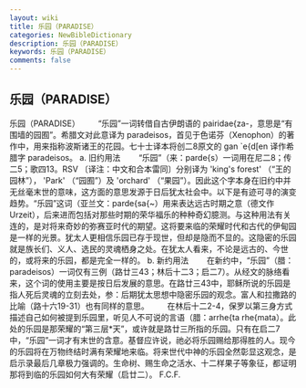 ```yaml
---
layout: wiki
title: 乐园（PARADISE）
categories: NewBibleDictionary
description: 乐园（PARADISE）
keywords: 乐园（PARADISE）
comments: false
---
```


## 乐园（PARADISE）



乐园（PARADISE）
　　“乐园”一词转借自古伊朗语的 pairidae{za-，意思是“有围墙的园囿”。希腊文对此意译为 paradeisos，首见于色诺芬（Xenophon）的著作中，用来指称波斯诸王的花园。七十士译本将创二8原文的 gan `e{d[en 译作希腊字 paradeisos。
a. 旧约用法
　　“乐园”（来：parde{s）一词用在尼二8；传二5；歌四13。RSV 〔译注：中文和合本雷同〕分别译为 'king's forest' （“王的园林”）， 'Park' （“园囿”）及 'orchard' （“果园”）。因此这个字本身在旧约中并无丝毫末世的意味，这方面的意思发源于日后犹太社会中。以下是有迹可寻的演变趋势。“乐园”这词（亚兰文：parde{sa{~）用来表达远古时期之意（德文作 Urzeit），后来进而包括对那些时期的荣华福乐的种种奇幻臆测。与这种用法有关连的，是对将来奇妙的弥赛亚时代的期望。这将要来临的荣耀时代和古代的伊甸园是一样的光景。犹太人更相信乐园已存于现世，但却是隐而不显的。这隐密的乐园就是族长们、义人、选民的灵魂栖身之处。在犹太人看来，不论是远古的、今世的，或将来的乐园，都是完全一样的。
b. 新约用法
　　在新约中，“乐园”（腊：paradeisos）一词仅有三例（路廿三43；林后十二3；启二7）。从经文的脉络看来，这个词的使用主要是按日后发展的意思。在路廿三43中，耶稣所说的乐园是指人死后灵魂的立刻去处，参：后期犹太思想中隐密乐园的观念。富人和拉撒路的比喻（路十六19-31）也有同样的意思。
　　在林后十二2-4，保罗以第三身方式描述自己如何被提到乐园里，听见人不可说的言语（腊：arrhe{ta rhe{mata）。此处的乐园是那荣耀的“第三层*天”，或许就是路廿三所指的乐园。只有在启二7中，“乐园”一词才有末世的含意。基督应许说，祂必将乐园赐给那得胜的人。现今的乐园将在万物终结时满有荣耀地来临。将来世代中神的乐园全然彰显这观念，是启示录最后几章极力强调的。生命树、赐生命之活水、十二样果子等象征，都证明那将到临的乐园如何大有荣耀（启廿二）。
F.C.F.




